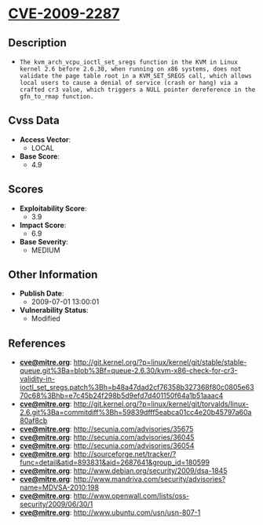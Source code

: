 
# [CVE-2009-2287](http://git.kernel.org/?p=linux/kernel/git/stable/stable-queue.git%3Ba=blob%3Bf=queue-2.6.30/kvm-x86-check-for-cr3-validity-in-ioctl_set_sregs.patch%3Bh=b48a47dad2cf76358b327368f80c0805e6370c68%3Bhb=e7c45b24f298b5d9efd7d401150f64a1b51aaac4)

## Description

- `The kvm_arch_vcpu_ioctl_set_sregs function in the KVM in Linux kernel 2.6 before 2.6.30, when running on x86 systems, does not validate the page table root in a KVM_SET_SREGS call, which allows local users to cause a denial of service (crash or hang) via a crafted cr3 value, which triggers a NULL pointer dereference in the gfn_to_rmap function.`

## Cvss Data

- **Access Vector**:
  - LOCAL
- **Base Score**:
  - 4.9

## Scores

- **Exploitability Score**:
  - 3.9
- **Impact Score**:
  - 6.9
- **Base Severity**:
  - MEDIUM

## Other Information

- **Publish Date**:
  - 2009-07-01 13:00:01
- **Vulnerability Status**:
  - Modified

## References

- **cve@mitre.org**: http://git.kernel.org/?p=linux/kernel/git/stable/stable-queue.git%3Ba=blob%3Bf=queue-2.6.30/kvm-x86-check-for-cr3-validity-in-ioctl_set_sregs.patch%3Bh=b48a47dad2cf76358b327368f80c0805e6370c68%3Bhb=e7c45b24f298b5d9efd7d401150f64a1b51aaac4
- **cve@mitre.org**: http://git.kernel.org/?p=linux/kernel/git/torvalds/linux-2.6.git%3Ba=commitdiff%3Bh=59839dfff5eabca01cc4e20b45797a60a80af8cb
- **cve@mitre.org**: http://secunia.com/advisories/35675
- **cve@mitre.org**: http://secunia.com/advisories/36045
- **cve@mitre.org**: http://secunia.com/advisories/36054
- **cve@mitre.org**: http://sourceforge.net/tracker/?func=detail&atid=893831&aid=2687641&group_id=180599
- **cve@mitre.org**: http://www.debian.org/security/2009/dsa-1845
- **cve@mitre.org**: http://www.mandriva.com/security/advisories?name=MDVSA-2010:198
- **cve@mitre.org**: http://www.openwall.com/lists/oss-security/2009/06/30/1
- **cve@mitre.org**: http://www.ubuntu.com/usn/usn-807-1

